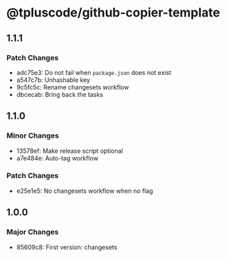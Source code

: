 # @tpluscode/github-copier-template

## 1.1.1

### Patch Changes

- adc75e3: Do not fail when `package.json` does not exist
- a547c7b: Unhashable key
- 9c5fc5c: Rename changesets workflow
- dbcecab: Bring back the tasks

## 1.1.0

### Minor Changes

- 13578ef: Make release script optional
- a7e484e: Auto-tag workflow

### Patch Changes

- e25e1e5: No changesets workflow when no flag

## 1.0.0

### Major Changes

- 85609c8: First version: changesets
